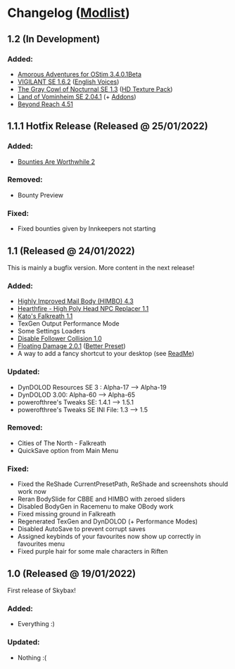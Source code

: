 # Changelog ([Modlist](https://loadorderlibrary.com/lists/skybax))

## 1.2 (In Development)

### Added:
- [Amorous Adventures for OStim 3.4.0.1Beta](https://www.nexusmods.com/skyrimspecialedition/mods/48912)
- [VIGILANT SE 1.6.2](https://www.nexusmods.com/skyrimspecialedition/mods/11849) ([English Voices](https://www.nexusmods.com/skyrimspecialedition/mods/11894))
- [The Gray Cowl of Nocturnal SE 1.3](https://www.nexusmods.com/skyrimspecialedition/mods/4509) ([HD Texture Pack](https://www.nexusmods.com/skyrimspecialedition/mods/7644))
- [Land of Vominheim SE 2.04.1](https://www.nexusmods.com/skyrimspecialedition/mods/31472) (+ [Addons](https://www.nexusmods.com/skyrimspecialedition/mods/52435))
- [Beyond Reach 4.51](https://www.nexusmods.com/skyrimspecialedition/mods/3008)

## 1.1.1 Hotfix Release (Released @ 25/01/2022)

### Added:
- [Bounties Are Worthwhile 2](https://www.nexusmods.com/skyrimspecialedition/mods/33594)

### Removed:
- Bounty Preview

### Fixed:
- Fixed bounties given by Innkeepers not starting


## 1.1 (Released @ 24/01/2022)

This is mainly a bugfix version. More content in the next release!

### Added:
- [Highly Improved Mail Body (HIMBO) 4.3](https://www.nexusmods.com/skyrimspecialedition/mods/46311)
- [Hearthfire - High Poly Head NPC Replacer 1.1](https://www.nexusmods.com/skyrimspecialedition/mods/46656)
- [Kato's Falkreath 1.1](https://www.nexusmods.com/skyrimspecialedition/mods/7509)
- TexGen Output Performance Mode
- Some Settings Loaders
- [Disable Follower Collision 1.0](https://www.nexusmods.com/skyrimspecialedition/mods/35925)
- [Floating Damage 2.0.1](https://www.nexusmods.com/skyrimspecialedition/mods/14332) ([Better Preset](https://www.nexusmods.com/skyrimspecialedition/mods/47523))
- A way to add a fancy shortcut to your desktop (see [ReadMe](https://github.com/Zeagl3/Skybax#how-to-start-up-skybax))

### Updated:
- DynDOLOD Resources SE 3 : Alpha-17 --&gt; Alpha-19
- DynDOLOD 3.00: Alpha-60 --&gt; Alpha-65
- powerofthree's Tweaks SE: 1.4.1 --&gt; 1.5.1
- powerofthree's Tweaks SE INI File: 1.3 --&gt; 1.5

### Removed:
- Cities of The North - Falkreath
- QuickSave option from Main Menu

### Fixed:
- Fixed the ReShade CurrentPresetPath, ReShade and screenshots should work now
- Reran BodySlide for CBBE and HIMBO with zeroed sliders
- Disabled BodyGen in Racemenu to make OBody work
- Fixed missing ground in Falkreath
- Regenerated TexGen and DynDOLOD (+ Performance Modes)
- Disabled AutoSave to prevent corrupt saves
- Assigned keybinds of your favourites now show up correctly in favourites menu
- Fixed purple hair for some male characters in Riften


## 1.0 (Released @ 19/01/2022)

First release of Skybax!

### Added:
- Everything :)

### Updated:
- Nothing :(
